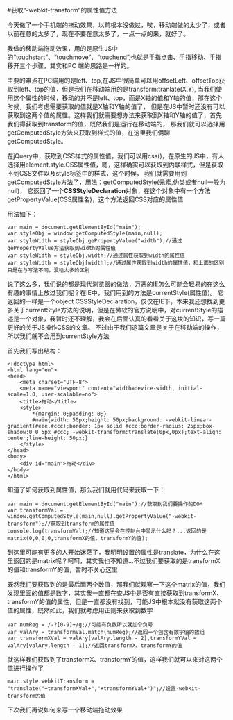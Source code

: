 #获取“-webkit-transform”的属性值方法

今天做了一个手机端的拖动效果，以前根本没做过，唉，移动端做的太少了，或者以前在意的太多了，现在不要在意太多了，一点一点的来，就好了。

我做的移动端拖动效果，用的是原生JS中的“touchstart”、“touchmove”、“touchend”,也就是手指点击、手指移动、手指移开三个步骤，其实和PC
端的思路是一样的。

主要的难点在PC端用的是left、top,在JS中很简单可以用offsetLeft、offsetTop获取到left、top的值，但是我们在移动端用的是transform:tranlate(X,Y),
当我们使用这个属性的时候，移动的并不是left、top，而是X轴的值和Y轴的值，那在这个时候，我们考虑需要获取的值就是X轴和Y轴的值了，
但是在JS中暂时还没有可以获取到这两个值的属性。这样我们就需要想办法来获取到X轴和Y轴的值了，首先我们得获取到transform的值，既然我们是运行在移动端的，
那我们就可以选择用getComputedStyle方法来获取到样式的值，在这里我们俩聊getComputedStyle。

在jQuery中，获取到CSS样式的属性值，我们可以用css()，在原生的JS中，有人选择用element.style.CSS属性值，嗯，这样确实可以获取到内联样式，但是获取不到CSS文件以及style标签中的样式，这个时候，
我们就需要用到getComputedStyle方法了，用法：getComputedStyle(元素,伪类或者null一般为null)，
它返回了一个**CSSStyleDeclaration**对象，在这个对象中有一个方法getPropertyValue(CSS属性名)，这个方法返回CSS对应的属性值

用法如下：

    var main = document.getElementById("main");
    var styleObj = window.getComputedStyle(main,null);
    var styleWidth = styleObj.gePropertyValue("width");//通过gePropertyValue方法获取到width的属性值
    var styleWidth = styleObj.width;//通过属性获取到width的属性值
    var styleWidth = styleObj[width];//通过属性获取到width的属性值，和上面的区别只是在与写法不同，没啥太多的区别

说了这么多，我们说的都是现代浏览器的做法，万恶的IE怎么可能会轻易的在这么有趣的事情上放过我们呢？在IE中，我们用到的方法是currentStyle(属性值)。
它返回的一样是一个object CSSStyleDeclaration，仅仅在IE下，本来我还想找到更多关于currentStyle方法的说明，但是在微软的官方说明中，对currentStyle的描述是一个对象，我暂时还不理解，我会在后面认真的看看关于这块的知识，写一篇更好的关于JS操作CSS的文章。
不过由于我们这篇文章是关于在移动端的操作，所以我们就不会用到currentStyle方法

首先我们写出结构：

    <!doctype html>
    <html lang="en">
    <head>
        <meta charset="UTF-8">
        <meta name="viewport" content="width=device-width, initial-scale=1.0, user-scalable=no">
        <title>拖动</title>
        <style>
            *{margin: 0;padding: 0;}
            #main{width: 50px;height: 50px;background: -webkit-linear-gradient(#eee,#ccc);border: 1px solid #ccc;border-radius: 25px;box-shadow:0 0 5px #ccc; -webkit-transform:translate(0px,0px);text-align: center;line-height: 50px;}
        </style>
    </head>
    <body>
        <div id="main">拖动</div>
    </body>
    </html>

知道了如何获取到属性值，那么我们就用代码来获取一下：

    var main = document.getElementById("main");//获取到我们要操作的DOM
    var transformVal = window.getComputedStyle(main,null).getPropertyValue("-webkit-transform");//获取到transform的属性值
    console.log(transformVal);//知道这里会在控制台中显示什么吗？...返回的是matrix(0,0,0,0,transformX的值，transformY的值);

到这里可能有更多的人开始迷茫了，我明明设置的属性是translate，为什么在这里返回的是matrix呢？呵呵，其实我也不知道...不过我们要获取的是transformX的值和transformY的值，暂时不关心这里

既然我们要获取到的是最后面两个数值，那我们就观察一下这个matrix的值，我们发现里面的值都是数字，其实我一直都在查JS中是否有直接获取到transformX、transformY的值的属性，但是一直都没有找到，可能JS中根本就没有获取这两个值的属性，既然如此，我们就考虑用正则来获取到数字

    var numReg = /-?[0-9]+/g;//可能有负数所以就加个负号
    var valAry = transformVal.match(numReg);//返回一个包含有数字值的数组
    var transformXVal = valAry[valAry.length - 2],transformYVal = valAry[valAry.length - 1];//返回transformX、transformY的值

就这样我们获取到了transformX、transformY的值，这样我们就可以来对这两个值进行操作了

    main.style.webkitTransform = "translate("+transformXVal+","+transformYVal+")";//设置-webkit-transform的值

下次我们再说如何来写一个移动端拖动效果